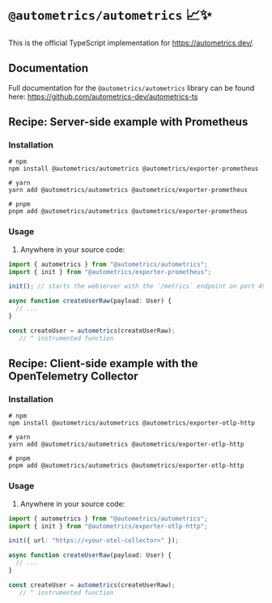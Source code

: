 # `@autometrics/autometrics` 📈✨

This is the official TypeScript implementation for https://autometrics.dev/.

## Documentation

Full documentation for the `@autometrics/autometrics` library can be found
here: https://github.com/autometrics-dev/autometrics-ts

## Recipe: Server-side example with Prometheus

### Installation

```shell
# npm
npm install @autometrics/autometrics @autometrics/exporter-prometheus

# yarn
yarn add @autometrics/autometrics @autometrics/exporter-prometheus

# pnpm
pnpm add @autometrics/autometrics @autometrics/exporter-prometheus
```

### Usage

1. Anywhere in your source code:

```typescript
import { autometrics } from "@autometrics/autometrics";
import { init } from "@autometrics/exporter-prometheus";

init(); // starts the webserver with the `/metrics` endpoint on port 4964

async function createUserRaw(payload: User) {
  // ...
}

const createUser = autometrics(createUserRaw);
   // ^ instrumented function
```

## Recipe: Client-side example with the OpenTelemetry Collector

### Installation

```shell
# npm
npm install @autometrics/autometrics @autometrics/exporter-otlp-http

# yarn
yarn add @autometrics/autometrics @autometrics/exporter-otlp-http

# pnpm
pnpm add @autometrics/autometrics @autometrics/exporter-otlp-http
```

### Usage

1. Anywhere in your source code:

```typescript
import { autometrics } from "@autometrics/autometrics";
import { init } from "@autometrics/exporter-otlp-http";

init({ url: "https://<your-otel-collector>" });

async function createUserRaw(payload: User) {
  // ...
}

const createUser = autometrics(createUserRaw);
   // ^ instrumented function
```
